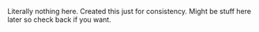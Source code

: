 Literally nothing here. 
Created this just for consistency. 
Might be stuff here later so check back if you want.
